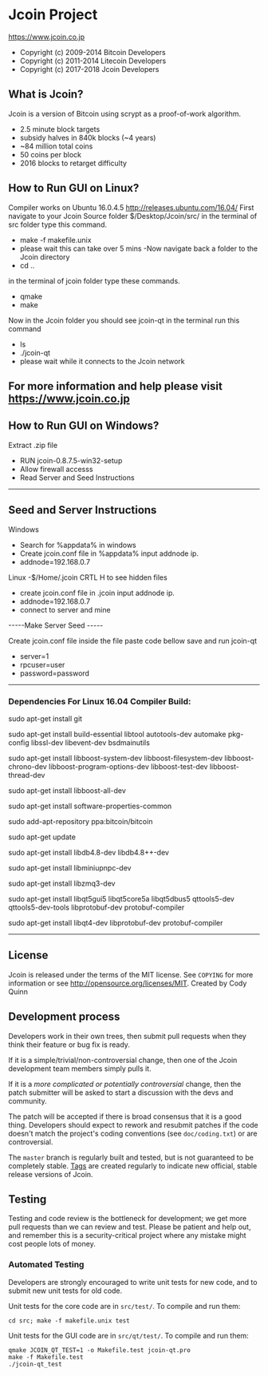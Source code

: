 Jcoin Project
================================

https://www.jcoin.co.jp

- Copyright (c) 2009-2014 Bitcoin Developers
- Copyright (c) 2011-2014 Litecoin Developers
- Copyright (c) 2017-2018 Jcoin Developers

What is Jcoin?
----------------

Jcoin is a version of Bitcoin using scrypt as a proof-of-work algorithm.
 - 2.5 minute block targets
 - subsidy halves in 840k blocks (~4 years)
 - ~84 million total coins
 - 50 coins per block
 - 2016 blocks to retarget difficulty

How to Run GUI on Linux?
----------------
Compiler works on Ubuntu 16.0.4.5
http://releases.ubuntu.com/16.04/
First navigate to your Jcoin Source folder $/Desktop/Jcoin/src/
in the terminal of src folder type this command.
 - make -f makefile.unix
 - please wait this can take over 5 mins
 -Now navigate back a folder to the Jcoin directory
 - cd ..
 
in the terminal of jcoin folder type these commands.
 - qmake 
 - make

Now in the Jcoin folder you should see jcoin-qt
in the terminal run this command
 - ls
 - ./jcoin-qt
 - please wait while it connects to the Jcoin network

For more information and help please visit https://www.jcoin.co.jp
------------------------------------------------------------------------------

How to Run GUI on Windows?
----------------
Extract .zip file
 - RUN jcoin-0.8.7.5-win32-setup
 - Allow firewall accesss
 - Read Server and Seed Instructions

------------------------------------------------------------------------------

Seed and Server Instructions
----------------
Windows
 - Search for %appdata% in windows
 - Create jcoin.conf file in %appdata% input addnode ip.
 - addnode=192.168.0.7
 
 Linux
 -$/Home/.jcoin CRTL H to see hidden files
 - create jcoin.conf file in .jcoin input addnode ip.
 - addnode=192.168.0.7
 - connect to server and mine

-----Make Server Seed -----

Create jcoin.conf file inside the file paste code bellow save and run jcoin-qt

- server=1
- rpcuser=user
- password=password

---------------------------

### Dependencies For Linux 16.04 Compiler Build:

sudo apt-get install git
 
sudo apt-get install build-essential libtool autotools-dev automake pkg-config libssl-dev libevent-dev bsdmainutils
 
sudo apt-get install libboost-system-dev libboost-filesystem-dev libboost-chrono-dev libboost-program-options-dev libboost-test-dev libboost-thread-dev
 
sudo apt-get install libboost-all-dev
 
sudo apt-get install software-properties-common
 
sudo add-apt-repository ppa:bitcoin/bitcoin
 
sudo apt-get update
 
sudo apt-get install libdb4.8-dev libdb4.8++-dev
 
sudo apt-get install libminiupnpc-dev
 
sudo apt-get install libzmq3-dev
 
sudo apt-get install libqt5gui5 libqt5core5a libqt5dbus5 qttools5-dev qttools5-dev-tools libprotobuf-dev protobuf-compiler
 
sudo apt-get install libqt4-dev libprotobuf-dev protobuf-compiler


--------------------------------------------------------------------------------------------------------------------------------


License
-------

Jcoin is released under the terms of the MIT license. See `COPYING` for more
information or see http://opensource.org/licenses/MIT. 
Created by Cody Quinn 

Development process
-------------------

Developers work in their own trees, then submit pull requests when they think
their feature or bug fix is ready.

If it is a simple/trivial/non-controversial change, then one of the Jcoin
development team members simply pulls it.

If it is a *more complicated or potentially controversial* change, then the patch
submitter will be asked to start a discussion with the devs and community.

The patch will be accepted if there is broad consensus that it is a good thing.
Developers should expect to rework and resubmit patches if the code doesn't
match the project's coding conventions (see `doc/coding.txt`) or are
controversial.

The `master` branch is regularly built and tested, but is not guaranteed to be
completely stable. [Tags](https://github.com/jcoindev/jcoin/tags) are created
regularly to indicate new official, stable release versions of Jcoin.

Testing
-------

Testing and code review is the bottleneck for development; we get more pull
requests than we can review and test. Please be patient and help out, and
remember this is a security-critical project where any mistake might cost people
lots of money.

### Automated Testing

Developers are strongly encouraged to write unit tests for new code, and to
submit new unit tests for old code.

Unit tests for the core code are in `src/test/`. To compile and run them:

    cd src; make -f makefile.unix test

Unit tests for the GUI code are in `src/qt/test/`. To compile and run them:

    qmake JCOIN_QT_TEST=1 -o Makefile.test jcoin-qt.pro
    make -f Makefile.test
    ./jcoin-qt_test


